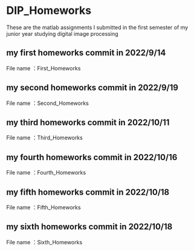 # DIP_Homeworks
These are the matlab assignments I submitted in the first semester of my junior year studying digital image processing

## my first homeworks commit in 2022/9/14
File name ：First_Homeworks


## my second homeworks commit in 2022/9/19
File name ：Second_Homeworks


## my third homeworks commit in 2022/10/11
File name ：Third_Homeworks

## my fourth homeworks commit in 2022/10/16
File name ：Fourth_Homeworks


## my fifth homeworks commit in 2022/10/18
File name ：Fifth_Homeworks

## my sixth homeworks commit in 2022/10/18
File name ：Sixth_Homeworks
